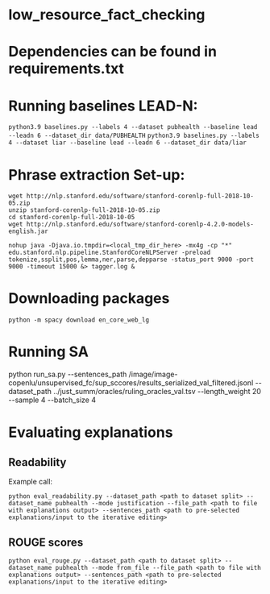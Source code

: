 # low_resource_fact_checking

# Dependencies can be found in requirements.txt

# Running baselines LEAD-N:
```python3.9 baselines.py --labels 4 --dataset pubhealth --baseline lead --leadn 6 --dataset_dir data/PUBHEALTH```
```python3.9 baselines.py --labels 4 --dataset liar --baseline lead --leadn 6 --dataset_dir data/liar```

# Phrase extraction Set-up:
```
wget http://nlp.stanford.edu/software/stanford-corenlp-full-2018-10-05.zip
unzip stanford-corenlp-full-2018-10-05.zip
cd stanford-corenlp-full-2018-10-05
wget http://nlp.stanford.edu/software/stanford-corenlp-4.2.0-models-english.jar

nohup java -Djava.io.tmpdir=<local_tmp_dir_here> -mx4g -cp "*" edu.stanford.nlp.pipeline.StanfordCoreNLPServer -preload tokenize,ssplit,pos,lemma,ner,parse,depparse -status_port 9000 -port 9000 -timeout 15000 &> tagger.log &
```

# Downloading packages
```
python -m spacy download en_core_web_lg
```

# Running SA
python run_sa.py --sentences_path /image/image-copenlu/unsupervised_fc/sup_sccores/results_serialized_val_filtered.jsonl --dataset_path ../just_summ/oracles/ruling_oracles_val.tsv --length_weight 20 --sample 4 --batch_size 4

# Evaluating explanations

## Readability
Example call:
```
python eval_readability.py --dataset_path <path to dataset split> --dataset_name pubhealth --mode justification --file_path <path to file with explanations output> --sentences_path <path to pre-selected explanations/input to the iterative editing>
```

## ROUGE scores
```
python eval_rouge.py --dataset_path <path to dataset split> --dataset_name pubhealth --mode from_file --file_path <path to file with explanations output> --sentences_path <path to pre-selected explanations/input to the iterative editing>
```